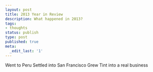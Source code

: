 ```yaml
---
layout: post
title: 2013 Year in Review
description: What happened in 2013?
tags:
- thoughts
status: publish
type: post
published: true
meta:
  _edit_last: '1'
---
```


Went to Peru
Settled into San Francisco
Grew Tint into a real business
